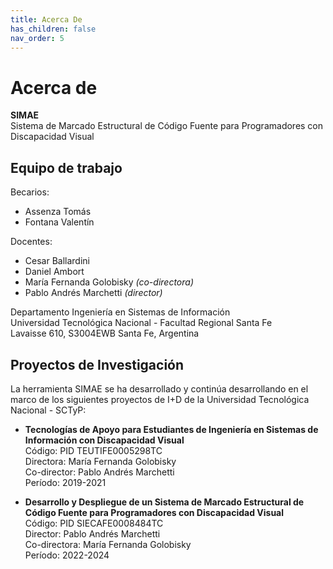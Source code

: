 ```yaml
---
title: Acerca De
has_children: false
nav_order: 5
---
```


# Acerca de

**SIMAE**  
Sistema de Marcado Estructural de Código Fuente para Programadores con Discapacidad Visual

## Equipo de trabajo

Becarios:

* Assenza Tomás
* Fontana Valentín

Docentes:

* Cesar Ballardini
* Daniel Ambort
* María Fernanda Golobisky _(co-directora)_
* Pablo Andrés Marchetti _(director)_

Departamento Ingeniería en Sistemas de Información  
Universidad Tecnológica Nacional - Facultad Regional Santa Fe  
Lavaisse 610, S3004EWB Santa Fe, Argentina

## Proyectos de Investigación

La herramienta SIMAE se ha desarrollado y continúa desarrollando en el marco de los siguientes proyectos de I+D de la Universidad Tecnológica Nacional - SCTyP:

* **Tecnologías de Apoyo para Estudiantes de Ingeniería en Sistemas de Información con Discapacidad Visual**  
  Código: PID TEUTIFE0005298TC  
  Directora: María Fernanda Golobisky  
  Co-director: Pablo Andrés Marchetti  
  Período: 2019-2021

* **Desarrollo y Despliegue de un Sistema de Marcado Estructural de Código Fuente para Programadores con Discapacidad Visual**    
  Código: PID SIECAFE0008484TC  
  Director: Pablo Andrés Marchetti  
  Co-directora: María Fernanda Golobisky  
  Período: 2022-2024
